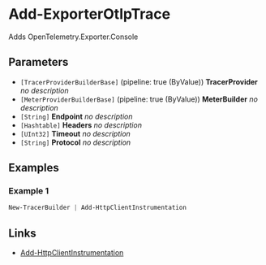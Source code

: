 # Add-ExporterOtlpTrace

Adds OpenTelemetry.Exporter.Console

## Parameters

- `[TracerProviderBuilderBase]` (pipeline: true (ByValue)) **TracerProvider**
 _no description_
- `[MeterProviderBuilderBase]` (pipeline: true (ByValue)) **MeterBuilder**
 _no description_
- `[String]`  **Endpoint**
 _no description_
- `[Hashtable]`  **Headers**
 _no description_
- `[UInt32]`  **Timeout**
 _no description_
- `[String]`  **Protocol**
 _no description_
## Examples

### Example 1

```powershell
New-TracerBuilder | Add-HttpClientInstrumentation
```
## Links

- [Add-HttpClientInstrumentation](Add-HttpClientInstrumentation)
